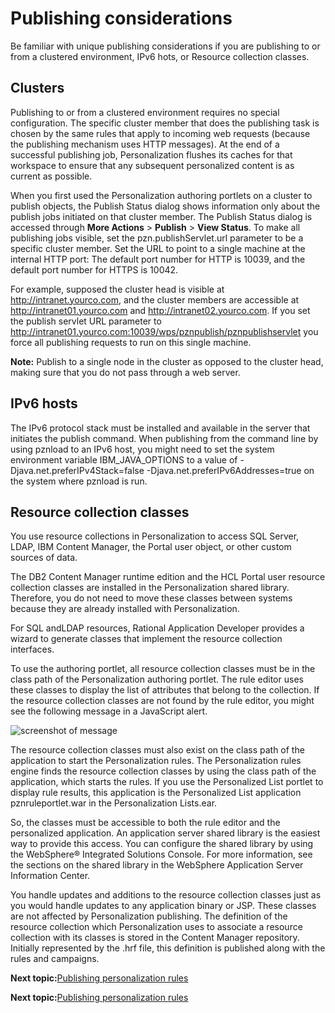# Publishing considerations

Be familiar with unique publishing considerations if you are publishing to or from a clustered environment, IPv6 hots, or Resource collection classes.

## Clusters

Publishing to or from a clustered environment requires no special configuration. The specific cluster member that does the publishing task is chosen by the same rules that apply to incoming web requests \(because the publishing mechanism uses HTTP messages\). At the end of a successful publishing job, Personalization flushes its caches for that workspace to ensure that any subsequent personalized content is as current as possible.

When you first used the Personalization authoring portlets on a cluster to publish objects, the Publish Status dialog shows information only about the publish jobs initiated on that cluster member. The Publish Status dialog is accessed through **More Actions** \> **Publish** \> **View Status**. To make all publishing jobs visible, set the pzn.publishServlet.url parameter to be a specific cluster member. Set the URL to point to a single machine at the internal HTTP port: The default port number for HTTP is 10039, and the default port number for HTTPS is 10042.

For example, supposed the cluster head is visible at http://intranet.yourco.com, and the cluster members are accessible at http://intranet01.yourco.com and http://intranet02.yourco.com. If you set the publish servlet URL parameter to http://intranet01.yourco.com:10039/wps/pznpublish/pznpublishservlet you force all publishing requests to run on this single machine.

**Note:** Publish to a single node in the cluster as opposed to the cluster head, making sure that you do not pass through a web server.

## IPv6 hosts

The IPv6 protocol stack must be installed and available in the server that initiates the publish command. When publishing from the command line by using pznload to an IPv6 host, you might need to set the system environment variable IBM\_JAVA\_OPTIONS to a value of -Djava.net.preferIPv4Stack=false -Djava.net.preferIPv6Addresses=true on the system where pznload is run.

## Resource collection classes

You use resource collections in Personalization to access SQL Server, LDAP, IBM Content Manager, the Portal user object, or other custom sources of data.

The DB2 Content Manager runtime edition and the HCL Portal user resource collection classes are installed in the Personalization shared library. Therefore, you do not need to move these classes between systems because they are already installed with Personalization.

For SQL andLDAP resources, Rational Application Developer provides a wizard to generate classes that implement the resource collection interfaces.

To use the authoring portlet, all resource collection classes must be in the class path of the Personalization authoring portlet. The rule editor uses these classes to display the list of attributes that belong to the collection. If the resource collection classes are not found by the rule editor, you might see the following message in a JavaScript alert.

![screenshot of message](../images/pzn_resource_class_error.jpg "Message displayed when resource
classes cannot be found")

The resource collection classes must also exist on the class path of the application to start the Personalization rules. The Personalization rules engine finds the resource collection classes by using the class path of the application, which starts the rules. If you use the Personalized List portlet to display rule results, this application is the Personalized List application pznruleportlet.war in the Personalization Lists.ear.

So, the classes must be accessible to both the rule editor and the personalized application. An application server shared library is the easiest way to provide this access. You can configure the shared library by using the WebSphere® Integrated Solutions Console. For more information, see the sections on the shared library in the WebSphere Application Server Information Center.

You handle updates and additions to the resource collection classes just as you would handle updates to any application binary or JSP. These classes are not affected by Personalization publishing. The definition of the resource collection which Personalization uses to associate a resource collection with its classes is stored in the Content Manager repository. Initially represented by the .hrf file, this definition is published along with the rules and campaigns.


**Next topic:**[Publishing personalization rules](../pzn/pzn_publishing_objects.md)


**Next topic:**[Publishing personalization rules](../pzn/pzn_publishing_objects.md)

